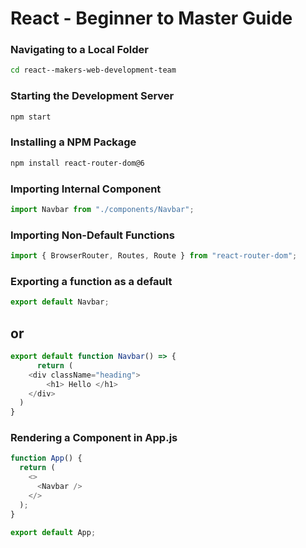 # React - Beginner to Master Guide

### Navigating to a Local Folder

```sh
cd react--makers-web-development-team
```

### Starting the Development Server

```sh
npm start
```

### Installing a NPM Package

```sh
npm install react-router-dom@6
```

### Importing Internal Component

```js
import Navbar from "./components/Navbar";
```

### Importing Non-Default Functions

```js
import { BrowserRouter, Routes, Route } from "react-router-dom";
```

### Exporting a function as a default

```js
export default Navbar;
```

## or

```js
export default function Navbar() => {
      return (
    <div className="heading">
        <h1> Hello </h1>
    </div>
  )
}
```

### Rendering a Component in App.js

```js
function App() {
  return (
    <>
      <Navbar />
    </>
  );
}

export default App;
```

